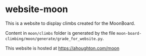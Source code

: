 # website-moon

This is a website to display climbs created for the MoonBoard.

Content in `moon/climbs` folder is generated by the file `moon-board-climbing/moon/generate/grade_for_website.py`.

This website is hosted at https://ahoughton.com/moon
